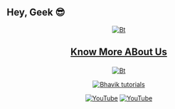 ## Hey, Geek 😎
<p align="center"><a href="https://github.com/noob-hackers"><img src="https://user-images.githubusercontent.com/49580304/94988522-b7772d80-0522-11eb-87f0-e8017298e8d2.jpg" alt="Bt">
  
## <p align="center"> Know More ABout Us
  
<p align="center"><a href="https://github.com/noob-hackers"><img src="https://user-images.githubusercontent.com/49580304/94988627-6f0c3f80-0523-11eb-96d9-78ba048ed2c1.jpg" alt="Bt">
</p>
  
<p align="center"><a href="https://github.com/noob-hackers"><img title="Bhavik tutorials" src="https://github-readme-stats.vercel.app/api?username=noob-hackers&show_icons=true&include_all_commits=true&theme=chartreuse-dark&cache_seconds=3200"></a>
</p>

<p align="center">
<a href="https://github.com/Bhaviktutorials"><img title="YouTube" src="https://img.shields.io/badge/Github-Bhaviktutorials-brightgreen?style=for-the-badge&logo=github"></a>
<a href="https://gitlab.com/Bhaviktutorials"><img title="YouTube" src="https://img.shields.io/badge/YouTube-Bhaviktutorials-red?style=for-the-badge&logo=Youtube"></a>
</p>
